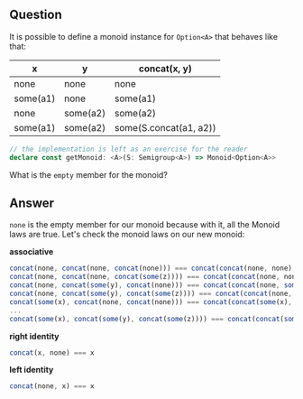 ## Question

It is possible to define a monoid instance for `Option<A>` that behaves like that:

| x        | y        | concat(x, y)           |
| -------- | -------- | ---------------------- |
| none     | none     | none                   |
| some(a1) | none     | some(a1)               |
| none     | some(a2) | some(a2)               |
| some(a1) | some(a2) | some(S.concat(a1, a2)) |

```ts
// the implementation is left as an exercise for the reader
declare const getMonoid: <A>(S: Semigroup<A>) => Monoid<Option<A>>
```

What is the `empty` member for the monoid?

## Answer

`none` is the empty member for our monoid because with it, all the Monoid laws are true. Let's check the monoid laws on our new monoid:

**associative**
```ts
concat(none, concat(none, concat(none))) === concat(concat(none, none), none)
concat(none, concat(none, concat(some(z)))) === concat(concat(none, none), some(z))
concat(none, concat(some(y), concat(none))) === concat(concat(none, some(y)), none)
concat(none, concat(some(y), concat(some(z)))) === concat(concat(none, some(y)), some(z))
concat(some(x), concat(none, concat(none))) === concat(concat(some(x), none), none)
...
concat(some(x), concat(some(y), concat(some(z)))) === concat(concat(some(x), some(y)), some(z))
```

**right identity**
```ts
concat(x, none) === x
```

**left identity**
```ts
concat(none, x) === x
```
